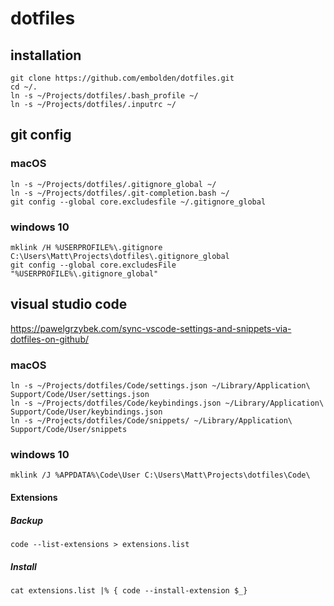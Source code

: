 # dotfiles

## installation
`git clone https://github.com/embolden/dotfiles.git`  
`cd ~/.`  
`ln -s ~/Projects/dotfiles/.bash_profile ~/`  
`ln -s ~/Projects/dotfiles/.inputrc ~/`  

## git config

### macOS
`ln -s ~/Projects/dotfiles/.gitignore_global ~/`  
`ln -s ~/Projects/dotfiles/.git-completion.bash ~/`  
`git config --global core.excludesfile ~/.gitignore_global`  

### windows 10
`mklink /H %USERPROFILE%\.gitignore C:\Users\Matt\Projects\dotfiles\.gitignore_global`  
`git config --global core.excludesFile "%USERPROFILE%\.gitignore_global"`  

## visual studio code
https://pawelgrzybek.com/sync-vscode-settings-and-snippets-via-dotfiles-on-github/  

### macOS
`ln -s ~/Projects/dotfiles/Code/settings.json ~/Library/Application\ Support/Code/User/settings.json`  
`ln -s ~/Projects/dotfiles/Code/keybindings.json ~/Library/Application\ Support/Code/User/keybindings.json`  
`ln -s ~/Projects/dotfiles/Code/snippets/ ~/Library/Application\ Support/Code/User/snippets`  

### windows 10
`mklink /J %APPDATA%\Code\User C:\Users\Matt\Projects\dotfiles\Code\`  

#### Extensions
##### Backup
`code --list-extensions > extensions.list`
##### Install
`cat extensions.list |% { code --install-extension $_}`
